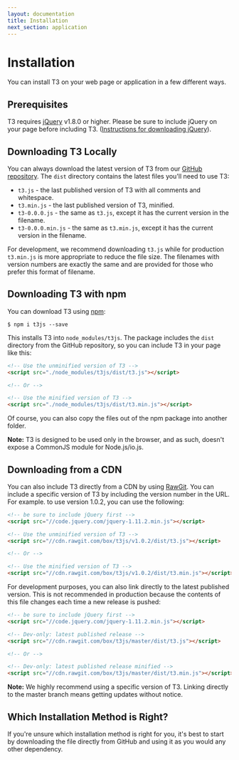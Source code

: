 ```yaml
---
layout: documentation
title: Installation
next_section: application
---
```


# Installation

You can install T3 on your web page or application in a few different ways.

## Prerequisites

T3 requires [jQuery](http://jquery.com/) v1.8.0 or higher. Please be sure to include jQuery on your page before including T3. ([Instructions for downloading jQuery](http://jquery.com/download/)).

## Downloading T3 Locally

You can always download the latest version of T3 from our [GitHub repository](https://github.com/box/t3js). The `dist` directory contains the latest files you'll need to use T3:

* `t3.js` - the last published version of T3 with all comments and whitespace.
* `t3.min.js` - the last published version of T3, minified.
* `t3-0.0.0.js` - the same as `t3.js`, except it has the current version in the filename.
* `t3-0.0.0.min.js` - the same as `t3.min.js`, except it has the current version in the filename.

For development, we recommend downloading `t3.js` while for production `t3.min.js` is more appropriate to reduce the file size. The filenames with version numbers are exactly the same and are provided for those who prefer this format of filename.

## Downloading T3 with npm

You can download T3 using [npm](https://npmjs.com):

```
$ npm i t3js --save
```

This installs T3 into `node_modules/t3js`. The package includes the `dist` directory from the GitHub repository, so you can include T3 in your page like this:

```html
<!-- Use the unminified version of T3 -->
<script src="./node_modules/t3js/dist/t3.js"></script>

<!-- Or -->

<!-- Use the minified version of T3 -->
<script src="./node_modules/t3js/dist/t3.min.js"></script>
```

Of course, you can also copy the files out of the npm package into another folder.

**Note:** T3 is designed to be used only in the browser, and as such, doesn't expose a CommonJS module for Node.js/io.js.

## Downloading from a CDN

You can also include T3 directly from a CDN by using [RawGit](http://rawgit.com). You can include a specific version of T3 by including the version number in the URL. For example. to use version 1.0.2, you can use the following:

```html
<!-- be sure to include jQuery first -->
<script src="//code.jquery.com/jquery-1.11.2.min.js"></script>

<!-- Use the unminified version of T3 -->
<script src="//cdn.rawgit.com/box/t3js/v1.0.2/dist/t3.js"></script>

<!-- Or -->

<!-- Use the minified version of T3 -->
<script src="//cdn.rawgit.com/box/t3js/v1.0.2/dist/t3.min.js"></script>
```

For development purposes, you can also link directly to the latest published version. This is not recommended in production because the contents of this file changes each time a new release is pushed:

```html
<!-- be sure to include jQuery first -->
<script src="//code.jquery.com/jquery-1.11.2.min.js"></script>

<!-- Dev-only: latest published release -->
<script src="//cdn.rawgit.com/box/t3js/master/dist/t3.js"></script>

<!-- Or -->

<!-- Dev-only: latest published release minified -->
<script src="//cdn.rawgit.com/box/t3js/master/dist/t3.min.js"></script>
```

**Note:** We highly recommend using a specific version of T3. Linking directly to the master branch means getting updates without notice.

## Which Installation Method is Right?

If you're unsure which installation method is right for you, it's best to start by downloading the file directly from GitHub and using it as you would any other dependency.
